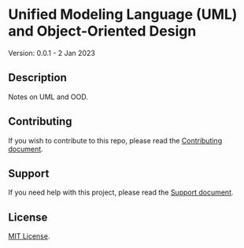# Unified Modeling Language (UML) and Object-Oriented Design 

Version: 0.0.1 - 2 Jan 2023

## Description

Notes on UML and OOD.

## Contributing

If you wish to contribute to this repo, please read the [Contributing document](.github/CONTRIBUTING.md).

## Support

If you need help with this project, please read the [Support document](.github/SUPPORT.md).

## License

[MIT License](LICENSE).
